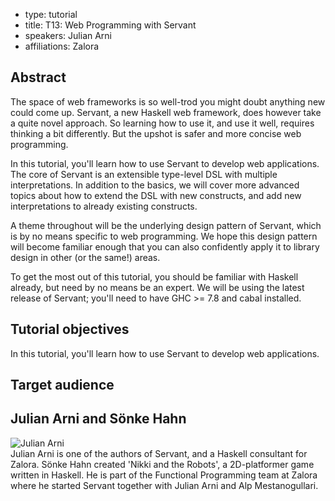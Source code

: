 - type: tutorial
- title: T13: Web Programming with Servant
- speakers: Julian Arni
- affiliations: Zalora

## Abstract
The space of web frameworks is so well-trod you might doubt anything new could
come up. Servant, a new Haskell web framework, does however take a quite novel
approach. So learning how to use it, and use it well, requires thinking a
bit differently. But the upshot is safer and more concise web programming.

In this tutorial, you'll learn how to use Servant to develop web applications.
The core of Servant is an extensible type-level DSL with multiple interpretations.
In addition to the basics, we will cover more advanced topics about how to
extend the DSL with new constructs, and add new interpretations to already
existing constructs.

A theme throughout will be the underlying design pattern of Servant, which is
by no means specific to web programming. We hope this design pattern will
become familiar enough that you can also confidently apply it to library design
in other (or the same!) areas.

To get the most out of this tutorial, you should be familiar with Haskell
already, but need by no means be an expert. We will be using the latest release
of Servant; you'll need to have GHC >= 7.8 and cabal installed.

## Tutorial objectives

In this tutorial, you'll learn how to use Servant to develop web applications.

## Target audience


## Julian Arni and Sönke Hahn
<div class="row" media:type="text/omd">

<div class="medium-4 columns">
<img src="img/julian-arni.jpg" alt="Julian Arni"></img>
</div>

<div class="medium-8 columns" media:type="text/omd">
Julian Arni is one of the authors of Servant, and a Haskell consultant for
Zalora. Sönke Hahn created 'Nikki and the Robots', a 2D-platformer game written in
Haskell. He is part of the Functional Programming team at Zalora where he
started Servant together with Julian Arni and Alp Mestanogullari.
</div>

</div>
